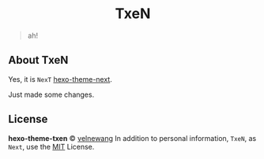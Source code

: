
<h1 align="center">TxeN</h1>

> ah!

## About TxeN

Yes, it is `NexT` [hexo-theme-next](https://github.com/iissnan/hexo-theme-next).

Just  made some changes.


## License

**hexo-theme-txen** © [velnewang](https://github.com/velnewang)
In addition to personal information, `TxeN`, as `Next`, use the [MIT](./LICENSE) License.
